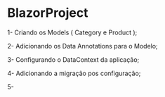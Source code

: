 # BlazorProject
 
1- Criando os Models ( Category e Product );

2- Adicionando os Data Annotations para o Modelo;

3- Configurando o DataContext da aplicação;

4- Adicionando a migração pos configuração;

5- 